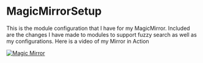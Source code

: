 # MagicMirrorSetup

This is the module configuration that I have for my MagicMirror. Included are the changes I have made to modules to support fuzzy search as well as my configurations. Here is a video of my Mirror in Action

[![Magic Mirror](https://img.youtube.com/vi/AVYAokm1_V4/0.jpg)](https://www.youtube.com/watch?v=AVYAokm1_V4 "MagicMirror")

